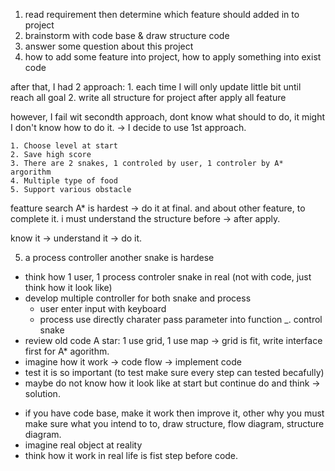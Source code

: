 1. read requirement then determine which feature should added in to project
2. brainstorm with code base & draw structure code
3. answer some question about this project 
4. how to add some feature into project, how to apply something into exist code

after that, I had 2 approach:
    1. each time I will only update little bit until reach all goal
    2. write all structure for project after apply all feature
    
however, I fail wit secondth approach, dont know what should to do, it might I don't know how to do it.
-> I decide to use 1st approach.

    1. Choose level at start
    2. Save high score
    3. There are 2 snakes, 1 controled by user, 1 controler by A* argorithm
    4. Multiple type of food
    5. Support various obstacle
    
featture search A* is hardest -> do it at final.
and about other feature, to complete it. i must understand the structure before -> after apply. 

know it -> understand it -> do it.

5. a process controller another snake is hardese
- think how 1 user, 1 process controler snake in real (not with code, just think how it look like)
- develop multiple controller for both snake and process
    + user enter input with keyboard
    + process use directly charater pass parameter into function _. control snake
- review old code A star: 1 use grid, 1 use map -> grid is fit, write interface first for A* agorithm.
- imagine how it work -> code flow -> implement code
- test it is so important (to test make sure every step can tested becafully)
- maybe do not know how it look like at start but continue do and think -> solution.

* if you have code base, make it work then improve it, other why you must make sure what you intend to to, draw structure, flow diagram, structure diagram.
* imagine real object at reality
* think how it work in real life is fist step before code.
    